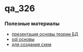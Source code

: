 # qa_326
<h3>Полезные материалы</h3>
<ul>
<li><a href="https://docs.google.com/presentation/d/1bef5iEjtvom-LCLCmMW59-oNAbgtjoC4/edit?usp=sharing&ouid=110210230185254273727&rtpof=true&sd=true">презентация основы теории БД</a> <br></li>
<li><a href="https://docs.google.com/presentation/d/1BOpxVDGaiH63jyGNWqQ6HyZ2OSBL689S/edit?usp=sharing&ouid=110210230185254273727&rtpof=true&sd=true" target="_blank">sql основы</a> <br></li>

<li><a href="https://erdplus.com/" target="_blank">для создания схем</a> </li>
</ul>
